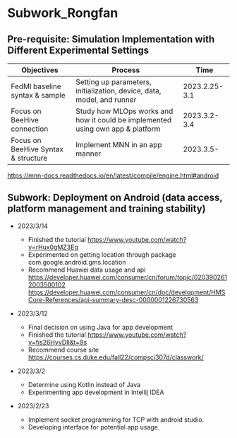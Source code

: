 # Subwork\_Rongfan

## Pre-requisite: Simulation Implementation with Different Experimental Settings
| Objectives                       | Process                                     | Time           |
| -------------------------------- | ------------------------------------------- | -------------- |
| FedMl baseline syntax & sample  | Setting up parameters, initialization, device, data, model, and runner      | 2023.2.25-3.1  |
| Focus on BeeHive connection | Study how MLOps works and how it could be implemented using own app & platform    | 2023.3.2-3.4 |
| Focus on BeeHive Syntax & structure | Implement MNN in an app manner | 2023.3.5- |

https://mnn-docs.readthedocs.io/en/latest/compile/engine.html#android

## Subwork: Deployment on Android (data access, platform management and training stability)
* 2023/3/14
  *  Finished the tutorial https://www.youtube.com/watch?v=rHux0gMZ3Eg
  *  Experimented on getting location through package com.google.android.gms.location
  *  Recommend Huawei data usage and api https://developer.huawei.com/consumer/cn/forum/topic/0203902612003500102
  https://developer.huawei.com/consumer/cn/doc/development/HMSCore-References/api-summary-desc-0000001226730563


* 2023/3/12
  *  Final decision on using Java for app development 
  *  Finished the tutorial 
        https://www.youtube.com/watch?v=fis26HvvDII&t=9s
  *  Recommend course site
        https://courses.cs.duke.edu/fall22/compsci307d/classwork/

* 2023/3/2
  *  Determine using Kotlin instead of Java
  *  Experimenting app development in Intellij IDEA

* 2023/2/23
  * Implement socket programming for TCP with android studio.
  *  Developing interface for potential app usage.

